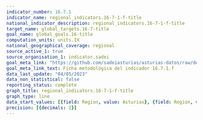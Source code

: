 ```yaml
---
indicator_number: 16.7.1
indicator_name: regional_indicators.16-7-1-f-title
national_indicator_description: regional_indicators.16-7-1-f-title
target_name: global_targets.16-7-title
goal_name: global_goals.16-title
computation_units: units.IX
national_geographical_coverage: regional
source_active_1: true
source_organisation_1: indicator.sadei
goal_meta_link: "https://github.com/sadeiasturias/asturias-datos/raw/develop/descargas/metodologia/16.7.1.f.pdf"
goal_meta_link_text: Ficha metodológica del indicador 16.7.1.f
data_last_update: "04/05/2023"
data_non_statistical: false
reporting_status: complete
graph_title: regional_indicators.16-7-1-f-title
graph_type: line
data_start_values: [{field: Region, value: Asturias}, {field: Region, value: España}]
precision: [{decimals: 2}]
---
```


